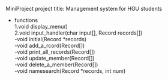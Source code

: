 MiniProject
project title: Management system for HGU students
* functions   
  1.void display_menu()   
  2.void input_handler(char input[], Record records[])   
  -void initial(Record *records)   
  -void add_a_rcord(Record[])   
  -void print_all_records(Record[])   
  -void update_member(Record[])   
  -void delete_a_member(Record[])   
  -void namesearch(Record *records, int num)   
  

